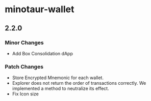 # minotaur-wallet

## 2.2.0

### Minor Changes

- Add Box Consolidation dApp

### Patch Changes

- Store Encrypted Mnemonic for each wallet.
- Explorer does not return the order of transactions correctly. We implemented a method to neutralize its effect.
- Fix Icon size
